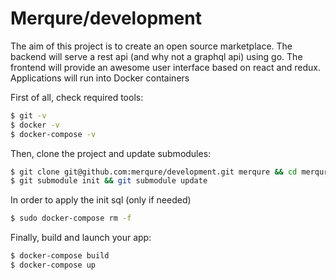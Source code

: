 # Merqure/development

The aim of this project is to create an open source marketplace. The backend will serve a rest api (and why not a graphql api) using go. The frontend will provide an awesome user interface based on react and redux. Applications will run into Docker containers

First of all, check required tools: 

```bash
$ git -v
$ docker -v
$ docker-compose -v
```

Then, clone the project and update submodules:

```bash
$ git clone git@github.com:merqure/development.git merqure && cd merqure
$ git submodule init && git submodule update
```

In order to apply the init sql (only if needed)

```bash
$ sudo docker-compose rm -f 
```

Finally, build and launch your app:

```bash
$ docker-compose build
$ docker-compose up
```


